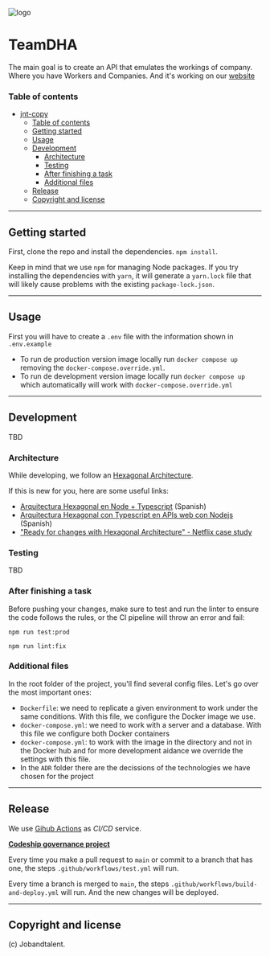 ![logo](https://images.vexels.com/media/users/3/224241/isolated/preview/4d2aacf413b02b74c2cdb75ea41f24d3-programacion-de-diple-logo.png)

# TeamDHA

The main goal is to create an API that emulates the workings of company. Where you have Workers and Companies. And it's working on our [website](http://34.102.207.84/api)

### Table of contents

-   [jnt-copy](#jnt-copy)
    -   [Table of contents](#table-of-contents)
    -   [Getting started](#getting-started)
    -   [Usage](#usage)
    -   [Development](#development)
        -   [Architecture](#architecture)
        -   [Testing](#testing)
        -   [After finishing a task](#after-finishing-a-task)
        -   [Additional files](#additional-files)
    -   [Release](#release)
    -   [Copyright and license](#copyright-and-license)

---

## Getting started

First, clone the repo and install the dependencies.
`npm install`.

Keep in mind that we use `npm` for managing Node packages. If you try installing the dependencies with `yarn`, it will generate a `yarn.lock` file that will likely cause problems with the existing `package-lock.json`.

---

## Usage

First you will have to create a `.env` file with the information shown in `.env.example`

-   To run de production version image locally run `docker compose up` removing the `docker-compose.override.yml`.
-   To run de development version image locally run `docker compose up` which automatically will work with `docker-compose.override.yml`

---

## Development

TBD

### Architecture

While developing, we follow an [Hexagonal Architecture](<https://en.wikipedia.org/wiki/Hexagonal_architecture_(software)>).

If this is new for you, here are some useful links:

-   [Arquitectura Hexagonal en Node + Typescript](https://www.youtube.com/watch?v=b5ngTWAPNeg) (Spanish)
-   [Arquitectura Hexagonal con Typescript en APIs web con Nodejs](https://www.plainconcepts.com/es/recursos/typescript-apis-web-nodejs-arquitectura-hexagonal/) (Spanish)
-   ["Ready for changes with Hexagonal Architecture" - Netflix case study](https://netflixtechblog.com/ready-for-changes-with-hexagonal-architecture-b315ec967749)

### Testing

TBD

### After finishing a task

Before pushing your changes, make sure to test and run the linter to ensure the code follows the rules, or the CI pipeline will throw an error and fail:

`npm run test:prod`

`npm run lint:fix`

### Additional files

In the root folder of the project, you'll find several config files. Let's go over the most important ones:

-   `Dockerfile`: we need to replicate a given environment to work under the same conditions. With this file, we configure the Docker image we use.
-   `docker-compose.yml`: we need to work with a server and a database. With this file we configure both Docker containers
-   `docker-compose.yml`: to work with the image in the directory and not in the Docker hub and for more development aidance we override the settings with this file.
-   In the `ADR` folder there are the decissions of the technologies we have chosen for the project

---

## Release

We use [Gihub Actions](https://github.com/features/actions) as _CI/CD_ service.

**[Codeship governance project](http://34.102.207.84/api)**

Every time you make a pull request to `main` or commit to a branch that has one, the steps `.github/workflows/test.yml` will run.

Every time a branch is merged to `main`, the steps `.github/workflows/build-and-deploy.yml` will run. And the new changes will be deployed.

---

## Copyright and license

(c) Jobandtalent.
